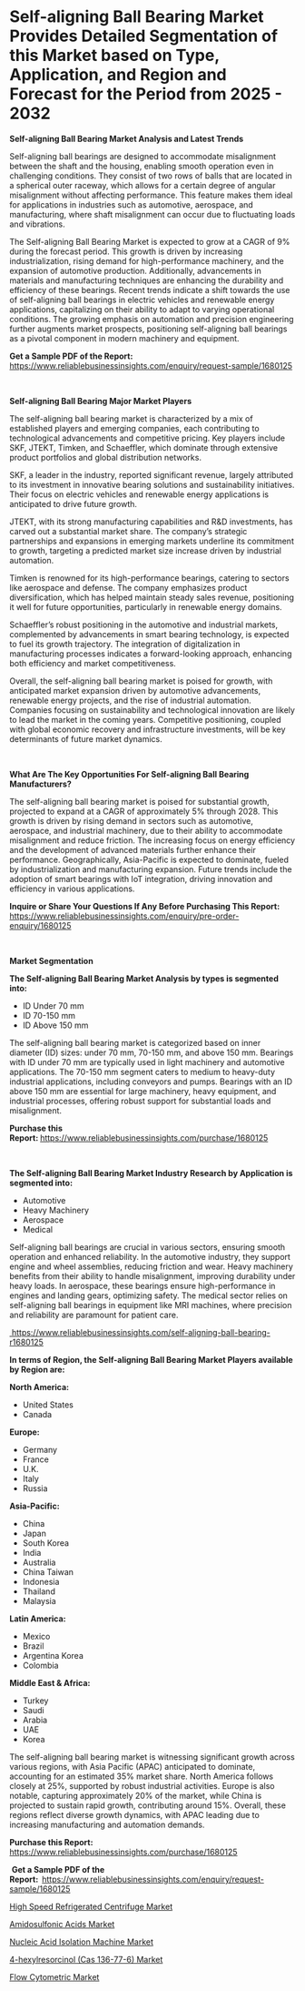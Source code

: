 <p><h1>Self-aligning Ball Bearing Market Provides Detailed Segmentation of this Market based on Type, Application, and Region and Forecast for the Period from 2025 - 2032</h1></p><p><strong>Self-aligning Ball Bearing Market Analysis and Latest Trends</strong></p>
<p><p>Self-aligning ball bearings are designed to accommodate misalignment between the shaft and the housing, enabling smooth operation even in challenging conditions. They consist of two rows of balls that are located in a spherical outer raceway, which allows for a certain degree of angular misalignment without affecting performance. This feature makes them ideal for applications in industries such as automotive, aerospace, and manufacturing, where shaft misalignment can occur due to fluctuating loads and vibrations.</p><p>The Self-aligning Ball Bearing Market is expected to grow at a CAGR of 9% during the forecast period. This growth is driven by increasing industrialization, rising demand for high-performance machinery, and the expansion of automotive production. Additionally, advancements in materials and manufacturing techniques are enhancing the durability and efficiency of these bearings. Recent trends indicate a shift towards the use of self-aligning ball bearings in electric vehicles and renewable energy applications, capitalizing on their ability to adapt to varying operational conditions. The growing emphasis on automation and precision engineering further augments market prospects, positioning self-aligning ball bearings as a pivotal component in modern machinery and equipment.</p></p>
<p><strong>Get a Sample PDF of the Report:&nbsp;</strong> <a href="https://www.reliablebusinessinsights.com/enquiry/request-sample/1680125?utm_campaign=950&utm_medium=2&utm_source=Github&utm_content=ia&utm_term=25032025&utm_id=self-aligning-ball-bearing">https://www.reliablebusinessinsights.com/enquiry/request-sample/1680125</a></p>
<p>&nbsp;</p>
<p><strong>Self-aligning Ball Bearing Major Market Players</strong></p>
<p><p>The self-aligning ball bearing market is characterized by a mix of established players and emerging companies, each contributing to technological advancements and competitive pricing. Key players include SKF, JTEKT, Timken, and Schaeffler, which dominate through extensive product portfolios and global distribution networks. </p><p>SKF, a leader in the industry, reported significant revenue, largely attributed to its investment in innovative bearing solutions and sustainability initiatives. Their focus on electric vehicles and renewable energy applications is anticipated to drive future growth. </p><p>JTEKT, with its strong manufacturing capabilities and R&D investments, has carved out a substantial market share. The company’s strategic partnerships and expansions in emerging markets underline its commitment to growth, targeting a predicted market size increase driven by industrial automation.</p><p>Timken is renowned for its high-performance bearings, catering to sectors like aerospace and defense. The company emphasizes product diversification, which has helped maintain steady sales revenue, positioning it well for future opportunities, particularly in renewable energy domains.</p><p>Schaeffler’s robust positioning in the automotive and industrial markets, complemented by advancements in smart bearing technology, is expected to fuel its growth trajectory. The integration of digitalization in manufacturing processes indicates a forward-looking approach, enhancing both efficiency and market competitiveness.</p><p>Overall, the self-aligning ball bearing market is poised for growth, with anticipated market expansion driven by automotive advancements, renewable energy projects, and the rise of industrial automation. Companies focusing on sustainability and technological innovation are likely to lead the market in the coming years. Competitive positioning, coupled with global economic recovery and infrastructure investments, will be key determinants of future market dynamics.</p></p>
<p>&nbsp;</p>
<p><strong>What Are The Key Opportunities For Self-aligning Ball Bearing Manufacturers?</strong></p>
<p><p>The self-aligning ball bearing market is poised for substantial growth, projected to expand at a CAGR of approximately 5% through 2028. This growth is driven by rising demand in sectors such as automotive, aerospace, and industrial machinery, due to their ability to accommodate misalignment and reduce friction. The increasing focus on energy efficiency and the development of advanced materials further enhance their performance. Geographically, Asia-Pacific is expected to dominate, fueled by industrialization and manufacturing expansion. Future trends include the adoption of smart bearings with IoT integration, driving innovation and efficiency in various applications.</p></p>
<p><strong>Inquire or Share Your Questions If Any Before Purchasing This Report:</strong> <a href="https://www.reliablebusinessinsights.com/enquiry/pre-order-enquiry/1680125?utm_campaign=950&utm_medium=2&utm_source=Github&utm_content=ia&utm_term=25032025&utm_id=self-aligning-ball-bearing">https://www.reliablebusinessinsights.com/enquiry/pre-order-enquiry/1680125</a></p>
<p>&nbsp;</p>
<p><strong>Market Segmentation</strong></p>
<p><strong>The Self-aligning Ball Bearing Market Analysis by types is segmented into:</strong></p>
<p><ul><li>ID Under 70 mm</li><li>ID 70-150 mm</li><li>ID Above 150 mm</li></ul></p>
<p><p>The self-aligning ball bearing market is categorized based on inner diameter (ID) sizes: under 70 mm, 70-150 mm, and above 150 mm. Bearings with ID under 70 mm are typically used in light machinery and automotive applications. The 70-150 mm segment caters to medium to heavy-duty industrial applications, including conveyors and pumps. Bearings with an ID above 150 mm are essential for large machinery, heavy equipment, and industrial processes, offering robust support for substantial loads and misalignment.</p></p>
<p><strong>Purchase this Report:&nbsp;</strong><a href="https://www.reliablebusinessinsights.com/purchase/1680125?utm_campaign=950&utm_medium=2&utm_source=Github&utm_content=ia&utm_term=25032025&utm_id=self-aligning-ball-bearing">https://www.reliablebusinessinsights.com/purchase/1680125</a></p>
<p>&nbsp;</p>
<p><strong>The Self-aligning Ball Bearing Market Industry Research by Application is segmented into:</strong></p>
<p><ul><li>Automotive</li><li>Heavy Machinery</li><li>Aerospace</li><li>Medical</li></ul></p>
<p><p>Self-aligning ball bearings are crucial in various sectors, ensuring smooth operation and enhanced reliability. In the automotive industry, they support engine and wheel assemblies, reducing friction and wear. Heavy machinery benefits from their ability to handle misalignment, improving durability under heavy loads. In aerospace, these bearings ensure high-performance in engines and landing gears, optimizing safety. The medical sector relies on self-aligning ball bearings in equipment like MRI machines, where precision and reliability are paramount for patient care.</p></p>
<p><a href="https://www.reliablebusinessinsights.com/self-aligning-ball-bearing-r1680125?utm_campaign=950&utm_medium=2&utm_source=Github&utm_content=ia&utm_term=25032025&utm_id=self-aligning-ball-bearing">&nbsp;https://www.reliablebusinessinsights.com/self-aligning-ball-bearing-r1680125</a></p>
<p><strong>In terms of Region, the Self-aligning Ball Bearing Market Players available by Region are:</strong></p>
<p>
    <p> <strong> North America: </strong>
        <ul>
            <li>United States</li>
            <li>Canada</li>
        </ul>
        </p> 
    <p> <strong> Europe: </strong>
        <ul>
            <li>Germany</li>
            <li>France</li>
            <li>U.K.</li>
            <li>Italy</li>
            <li>Russia</li>
        </ul>
        </p> 
    <p> <strong> Asia-Pacific: </strong>
        <ul>
            <li>China</li>
            <li>Japan</li>
            <li>South Korea</li>
            <li>India</li>
            <li>Australia</li>
            <li>China Taiwan</li>
            <li>Indonesia</li>
            <li>Thailand</li>
            <li>Malaysia</li>
        </ul>
        </p> 
    <p> <strong> Latin America: </strong>
        <ul>
            <li>Mexico</li>
            <li>Brazil</li>
            <li>Argentina Korea</li>
            <li>Colombia</li>
        </ul>
        </p> 
    <p> <strong> Middle East & Africa: </strong>
        <ul>
            <li>Turkey</li>
            <li>Saudi</li>
            <li>Arabia</li>
            <li>UAE</li>
            <li>Korea</li>
        </ul>
    </p>
    </p>
<p><p>The self-aligning ball bearing market is witnessing significant growth across various regions, with Asia Pacific (APAC) anticipated to dominate, accounting for an estimated 35% market share. North America follows closely at 25%, supported by robust industrial activities. Europe is also notable, capturing approximately 20% of the market, while China is projected to sustain rapid growth, contributing around 15%. Overall, these regions reflect diverse growth dynamics, with APAC leading due to increasing manufacturing and automation demands.</p></p>
<p><strong>Purchase this Report: </strong><a href="https://www.reliablebusinessinsights.com/purchase/1680125?utm_campaign=950&utm_medium=2&utm_source=Github&utm_content=ia&utm_term=25032025&utm_id=self-aligning-ball-bearing">https://www.reliablebusinessinsights.com/purchase/1680125</a></p>
<p>&nbsp;<strong>Get a Sample PDF of the Report:&nbsp;&nbsp;</strong><a href="https://www.reliablebusinessinsights.com/enquiry/request-sample/1680125?utm_campaign=950&utm_medium=2&utm_source=Github&utm_content=ia&utm_term=25032025&utm_id=self-aligning-ball-bearing">https://www.reliablebusinessinsights.com/enquiry/request-sample/1680125</a></p>
<p><strong></strong></p>
<p><p><a href="https://github.com/marlanamarvn/Market-Research-Report-List-1/blob/main/high-speed-refrigerated-centrifuge-market.md?utm_campaign=950&utm_medium=2&utm_source=Github&utm_content=ia&utm_term=25032025&utm_id=self-aligning-ball-bearing">High Speed Refrigerated Centrifuge Market</a></p><p><a href="https://github.com/rodinayygacklezi/Market-Research-Report-List-1/blob/main/amidosulfonic-acids-market.md?utm_campaign=950&utm_medium=2&utm_source=Github&utm_content=ia&utm_term=25032025&utm_id=self-aligning-ball-bearing">Amidosulfonic Acids Market</a></p><p><a href="https://github.com/OlenFleming68/Market-Research-Report-List-1/blob/main/nucleic-acid-isolation-machine-market.md?utm_campaign=950&utm_medium=2&utm_source=Github&utm_content=ia&utm_term=25032025&utm_id=self-aligning-ball-bearing">Nucleic Acid Isolation Machine Market</a></p><p><a href="https://github.com/lindaopodray/Market-Research-Report-List-1/blob/main/4-hexylresorcinol-cas-136-77-6-market.md?utm_campaign=950&utm_medium=2&utm_source=Github&utm_content=ia&utm_term=25032025&utm_id=self-aligning-ball-bearing">4-hexylresorcinol (Cas 136-77-6) Market</a></p><p><a href="https://github.com/XavierTyler76/Market-Research-Report-List-1/blob/main/flow-cytometric-market.md?utm_campaign=950&utm_medium=2&utm_source=Github&utm_content=ia&utm_term=25032025&utm_id=self-aligning-ball-bearing">Flow Cytometric Market</a></p></p>
